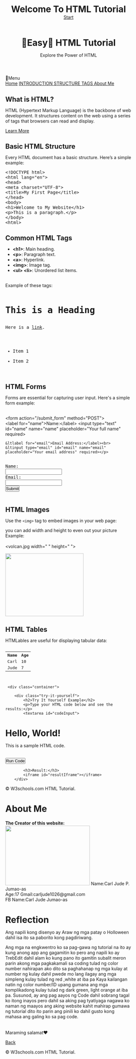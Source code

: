 <!DOCTYPE html>
<html lang="en">
<head>
    <meta charset="UTF-8">
    <meta name="viewport" content="width=device-width, initial-scale=1.0">
<title>Omega HTML Tutorial</title>
<style>
* {margin: 0; padding: 0;box-sizing: border-box; }

body 
{ font-family: 'Roboto', sans-serif;
background: linear-gradient(135deg, #2d3e50, #1b1b2f); color: #f0f0f0;padding: 0;overflow-x: hidden; animation: gradientAnimation 8s ease infinite;
font-size: 16px;}

@keyframes gradientAnimation 
{0% {background: linear-gradient(135deg, #2d3e50, #2b1b2f);}
50% {background: linear-gradient(135deg, #9b59b6, #2498db);}
100% {background: linear-gradient(135deg, #2d3e50, #1b1b2f);}
 }

       
header 
{ text-align: center; padding: 80px 20px;
background: rgba(0, 0, 0, 0.3);border-radius: 30px; box-shadow: 0 10px 20px rgba(0, 0, 0, 0.6); margin-bottom: 20px;}

header h1 
{ font-size: 4rem; color: #ff6347;
text-shadow: 0 0 15px rgba(255, 99, 71, 0.7), 0 0 30px rgba(255, 99, 71, 0.5); }

header p 
{font-size: 1.2rem;color: white; margin-top: 10px; opacity: 0.8;}
       
.menu-btn {
font-size: 30px;
position: fixed;
top: 20px;
left: 20px;
cursor: pointer;
color: orange;
z-index: 1001; 
}

.side-menu {
height: 100%;
width: 250px;
position: fixed;
top: 0;
left: -250px;
background-color: #333;
color: white;
transition: left 0.3s ease; 
padding-top: 60px;
z-index: 1000; 
}

.side-menu a {
display: block;
color: white;
padding: 16px;
text-decoration: none;
font-size: 22px;
transition: background-color 0.3s;
}

.side-menu a:hover {
    background-color: #555;
}

.menu-open .side-menu {
    left: 0;
}

.menu-open .content {
    margin-left: 250px;
    transition: margin-left 0.3s ease;
}

.content {
    transition: margin-left 0.3s ease;
    padding: 20px;
}
  

.container 
{max-width: 1200 px;margin: 0 auto;padding: 10px; 

.section 
{ background: rgba(0, 0, 0,0.5);border-radius:35px;padding: 10px;
margin-bottom: 40px;
box-shadow: 0 10px 30px rgba(0, 0, 0, 0.6);
transform: translateY(20px); transition: all 1.3s ease-in-out; }

.section:hover 
{transform: translateY(-5px);
box-shadow: 0 20px 40px rgba(0, 0, 0, 0.6); }

h2 
{ font-size: 2.5rem; color: orange;
margin-bottom: 15px; text-shadow: 0 0 10px rgba(255, 99, 71, 0.6);}

p, ul 
{font-size: 1.1rem; color: #fff; margin-bottom: 15px;}

ul
{list-style: none;}

ul li::before { content: '✔️'; margin-right: 10px; color: #ff6347; }

.code-box { background: #1d1f28; border-left: 5px solid #ff6347; padding: 20px;font-family: 'Courier New', Courier, monospace;
color: #f0f0f0; border-radius: 8px;
margin-top: 15px;line-height: 1.5;
overflow-x: auto; box-shadow: 0 5px 15px rgba(0, 0, 0, 0.3); }

pre 
{background-color: transparent;color: inherit; white-space: pre-wrap; word-wrap: break-word;}

       
.btn 
{display: inline-block; background: #ff6347;
color: white; padding: 12px 30px; border-radius: 30px; font-size: 1rem;
text-transform: uppercase;
letter-spacing: 2px;
transition: all 1.4s ease; margin-top: 20px;}


.btn:hover 
{ background: #f44336;transform: scale(1.1); }

        
footer 
{ background: rgba(0, 0, 0, 0.8);color: #fff;
text-align: center;padding: 25px; border-radius: 10px; box-shadow: 0 10px 30px rgba(0, 0, 0, 0.6); margin-top: 50px;}


@media (max-width: 800px) 
{header h1 { font-size: 2.5rem; }

nav a 
{ font-size: 1rem; padding: 8px 15px; }
.container 
{padding: 15px; }

.section 
{ padding: 20px; }

footer 
{ font-size: 1rem; }

 .try-it-yourself
 { background: rgba(0, 0, 0, 0.7);
 border-radius: 10px; padding: 20px;
 margin-top: 40px; box-shadow: 0 5px 20px rgba(0, 0, 0, 0.4); }

#codeInput 
{ width: 97%; height: 200px; font-family: 'Courier New', Courier, monospace;
background-color: #222; color: #fff;
border: 2px solid #ff6347; border-radius: 8px; padding: 10px; font-size: 16px; resize: vertical;
}

#resultIframe 
{ background-color: #222; font-size: 16px;
width: 100%; height: 400px; border: 1px solid #ff6347; margin-top: 20px; border-radius: 8px; }
}
    </style>
</head>
<body>
    <header>
        <h1>Welcome To HTML Tutorial</h1>
        <nav>
        <a href="content://com.android.externalstorage.documents/tree/6361-6439%3Aactivity6.html/document/6361-6439%3Aactivity6.html%2Ftutorialss.html"> Start</a>
        </nav>   
    </header>
   
 <header>
        <h1>🎃Easy🎃 HTML Tutorial</h1>
        <p>Explore the Power of HTML</p>
</header>

   <div class ="menu-btn" onclick="toggleMenu()">🎃Menu</div>
 
<div class="side-menu" id="sideMenu">
<a href="file:///storage/emulated/0/Android/data/com.teejay.trebedit/files/TrebEdit%20user%20files/welcome.html">Home</a>
<a href="#section1">INTRODUCTION </a>
<a href="#section2">STRUCTURE </a>
<a href="#section3">TAGS </a>
<a href="file:///storage/emulated/0/Android/data/com.teejay.trebedit/files/TrebEdit%20user%20files/Sample%20project%20-%20Acme/lol.html">About Me</a>
</div>



</div>
       <div class="container">
<div id="section1" class="section">
<h2>What is HTML?</h2>
<p>HTML (Hypertext Markup Language) is the backbone of web development. It structures content on the web using a series of tags that browsers can read and display.</p>

<a href="https://www.w3schools.com/html/" class="btn">Learn More</a>
</div>
<div id="section2" class="section">
<h2>Basic HTML Structure</h2>
<p>Every HTML document has a basic structure. Here’s a simple example:</p>
<div class="code-box">
<pre>
&lt!DOCTYPE html>
&lthtml lang="en">
&lthead>
&ltmeta charset="UTF-8">
&lttitle>My First Page&lt/title>
&lt/head>
&ltbody>
&lth1>Welcome to My Website&lt/h1>
&ltp>This is a paragraph.&lt/p>
&lt/body>
&lthtml>
</pre>
</div></div>

<div id="section3" class="section">
<h2>Common HTML Tags</h2>

<ul><li><strong>&lt;h1&gt;</strong>: Main heading.</li>
<li><strong>&lt;p&gt;</strong>: Paragraph text.</li>
<li><strong>&lt;a&gt;</strong>: Hyperlink.</li>
<li><strong>&lt;img&gt;</strong>: Image tag.</li>
<li><strong>&lt;ul&gt; &lt;li&gt;</strong>: Unordered list items.</li><br>

</ul>
<p>Example of these tags:</p>
<div class="code-box">
<pre>
<h1>This is a Heading</h1>
<p>Here is a <a href="#">link</a>.</p>
<ul>
<li>Item 1</li>
<li>Item 2</li>
</ul>
</pre>
</div></div>


<div id="section4" class="section">
<h2>HTML Forms</h2>
<p>Forms are essential for capturing user input. Here's a simple form example:</p><br

<p>&ltform action="/submit_form" method="POST"><br>&ltlabel for="name">Name:&lt/label>
    &ltinput type="text" id="name" name="name" placeholder="Your full name" required><br>

    
    &ltlabel for="email">Email Address:</label><br>
    &ltinput type="email" id="email" name="email" placeholder="Your email address" required></p>
<div class="code-box">
<pre>
<form action="/submit" method="POST">
<label for="name">Name:</label>
<input type="text" id="name" name="name">
<label for="email">Email:</label>
<input type="email" id="email" name="email">
<input type="submit" value="Submit">
</form>
</pre>
</div></div>



<div id="section5" class="section">
<h2>HTML Images</h2>
<p>Use the <code>&lt;img&gt;</code> tag to embed images in your web page:</p><p>you can add width and height to even out your picture Example:<br><br> &ltvolcan.jpg width=" " height=" "></p>
<div class="code-box">
<pre>
<img src="file:///storage/emulated/0/Android/data/com.teejay.trebedit/files/TrebEdit user files/Sample project - Acme/mayon volcano.jpg" width="250" height="200">
</pre>
</div></di>
<div id="section6" class="section">
<h2>HTML Tables</h2>
<p>HTMLables are useful for displaying tabular data:</p>
<div class="code-box">
<pre>
<table>
<tr><th>Name   </th><th>Age</th></tr>
<tr><td>Carl   </td><td>10</td></tr>
<tr><td>Jude   </td><td>7</td></tr>
</table>
</pre>
</div></div>
</div> 

     <div class="container">
       
        <div class="try-it-yourself">
            <h2>Try It Yourself Example</h2>
            <p>Type your HTML code below and see the results:</p>
            <textarea id="codeInput">
<h1>Hello, World!</h1>
<p>This is a sample HTML code.</p>
            </textarea>
            <br>
            <button onclick="updateIframe()" class="btn">Run Code</button>

            <h3>Result:</h3>
            <iframe id="resultIframe"></iframe>
        </div>

<footer>
<p> &copy; W3schools.com HTML Tutorial.</p>
    </footer>
<h1>About Me</h1>
   
   <div class="container">
<div id="section1" class="section">
    <h4>The Creator of this website:</h4>
    <img src="content://com.android.externalstorage.documents/tree/6361-6439%3Aactivity.html/document/6361-6439%3Aactivity.html%2Fcarl.jpg" width="270" height="190">

 <tr><th>Name:Carl Jude P. Jumao-as   </th><div><th>Age:17</th></tr>
    <tr><th>Gmail:carljude1026@gmail.com   </th><br>
 <tr><th>FB Name:Carl Jude Jumao-as   </th>
   
    
</div>
</div>

<div class="container">
<div id="section2" class="section">
<h1>Reflection</h1>
<p>Ang napili kong disenyo ay Araw ng mga patay o Holloween dahil isa ito sa paborito kong pagdiriwang.<div>
Ang mga na engkwentro ko sa pag-gawa ng tutorial na ito ay kung anong app ang gagamitin ko pero ang napili ko ay TrebEdit dahil alam ko kung pano ito gamitin subalit meron parin akong mga pagkakamali sa coding tulad ng color number nahirapan ako dito sa paghahanap ng mga kulay at number ng kulay dahil pwede mo lang ilagay ang mga simpleng kulay tulad ng red ,white at iba pa Kaya kailangan natin ng color number/ID upang gumana ang mga komplikadong kulay tulad ng dark green, light orange at iba pa. Susunod, ay ang pag aayos ng Code dahil sobrang tagal ko itong inayos pero dahil sa aking pag tyatiyaga nagawa ko naman ng maayos ang aking website kahit mahirap gumawa ng tutorial dito ito parin ang pinili ko dahil gusto kong mahasa ang galing ko sa pag code.   <br><br><br>Maraming salamat❤️ </p>

<div id="section3" class="section">
    <nav>
<a href="content://com.android.externalstorage.documents/tree/6361-6439%3Aactivity6.html/document/6361-6439%3Aactivity6.html%2Ftutorialss.html">Back</a>
</nav>
</div>
<script>
function toggleMenu(){ document.body.classList.toggle('menu-open');}
</script>
  <script>
      
function updateIframe()
{ const code =
document.getElementById('codeInput').value;

const iframe = document.getElementById('resultIframe');
      
const iframeDoc = iframe.contentDocument || iframe.contentWindow.document;
iframeDoc.open();
iframeDoc.write(code);
iframeDoc.close();
    }
  </script>
  <p> &copy; W3schools.com HTML Tutorial.</p>
    </footer>
</body>
</html>
